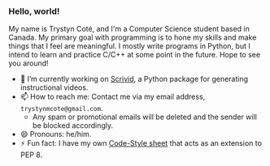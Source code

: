 ### Hello, world!

My name is Trystyn Coté, and I'm a Computer Science student based in Canada. My primary goal with 
programming is to hone my skills and make things that I feel are meaningful. I mostly write programs
in Python, but I intend to learn and practice C/C++ at some point in the future. Hope to see you 
around!

- 🔭 I’m currently working on [Scrivid](https://github.com/TNTMaster370/scrivid), a Python package
for generating instructional videos.
- 📫 How to reach me: Contact me via my email address, `trystynmcote@gmail.com`.
  - Any spam or promotional emails will be deleted and the sender will be blocked accordingly.
- 😄 Pronouns: he/him.
- ⚡ Fun fact: I have my own [Code-Style sheet](https://github.com/TNTMaster370/TNTMaster370/blob/main/CODESTYLE.md)
that acts as an extension to PEP 8.

<!--
**TNTMaster370/TNTMaster370** is a ✨ _special_ ✨ repository because its `README.md` (this file) appears on your GitHub profile.

Here are some ideas to get you started:

- 🔭 I’m currently working on ...
- 🌱 I’m currently learning ...
- 👯 I’m looking to collaborate on ...
- 🤔 I’m looking for help with ...
- 💬 Ask me about ...
- 📫 How to reach me: ...
- 😄 Pronouns: ...
- ⚡ Fun fact: ...
-->
